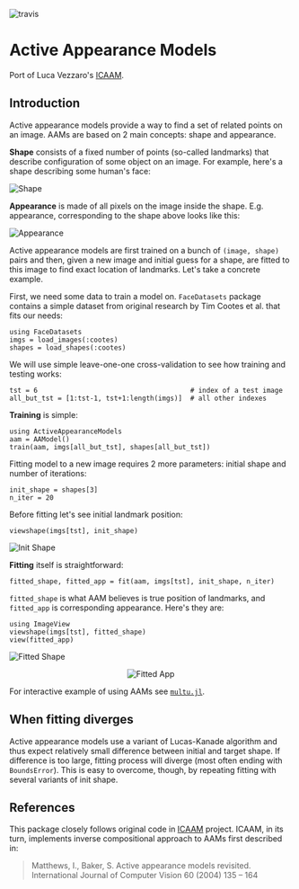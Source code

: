 ![travis](https://travis-ci.org/dfdx/ActiveAppearanceModels.jl.svg)

# Active Appearance Models

Port of Luca Vezzaro's [ICAAM](http://www.mathworks.com/matlabcentral/fileexchange/32704-icaam-inverse-compositional-active-appearance-models).

## Introduction

Active appearance models provide a way to find a set of related points on an image. AAMs are based on 2 main concepts: shape and appearance. 

**Shape** consists of a fixed number of points (so-called landmarks) that describe configuration of some object on an image. For example, here's a shape describing some human's face:

![Shape](https://raw.githubusercontent.com/dfdx/ActiveAppearanceModels.jl/master/docs/data/readme_shape.png)

**Appearance** is made of all pixels on the image inside the shape. E.g. appearance, corresponding to the shape above looks like this: 

![Appearance](https://raw.githubusercontent.com/dfdx/ActiveAppearanceModels.jl/master/docs/data/readme_app.png)

Active appearance models are first trained on a bunch of `(image, shape)` pairs	and then, given a new image and initial guess for a shape, are fitted to this image to find exact location of landmarks. Let's take a concrete example. 

First, we need some data to train a model on. `FaceDatasets` package contains a simple dataset from original research by Tim Cootes et al. that fits our needs: 

    using FaceDatasets
    imgs = load_images(:cootes)
    shapes = load_shapes(:cootes)
   
We will use simple leave-one-one cross-validation to see how training and testing works:

    tst = 6                                      # index of a test image
    all_but_tst = [1:tst-1, tst+1:length(imgs)]  # all other indexes

**Training** is simple: 
    
    using ActiveAppearanceModels
    aam = AAModel()
    train(aam, imgs[all_but_tst], shapes[all_but_tst])

Fitting model to a new image requires 2 more parameters: initial shape and number of iterations: 

    init_shape = shapes[3]
    n_iter = 20

Before fitting let's see initial landmark position:

    viewshape(imgs[tst], init_shape)    

![Init Shape](https://raw.githubusercontent.com/dfdx/ActiveAppearanceModels.jl/master/docs/data/readme_init_shape.png)


**Fitting** itself is straightforward:

    fitted_shape, fitted_app = fit(aam, imgs[tst], init_shape, n_iter)

`fitted_shape` is what AAM believes is true position of landmarks, and `fitted_app` is corresponding appearance. Here's they are:

    using ImageView
    viewshape(imgs[tst], fitted_shape)
    view(fitted_app)

![Fitted Shape](https://raw.githubusercontent.com/dfdx/ActiveAppearanceModels.jl/master/docs/data/readme_fitted_shape.png)
<p align="center">
   <img src="https://raw.githubusercontent.com/dfdx/ActiveAppearanceModels.jl/master/docs/data/readme_fitted_app.png" alt="Fitted App" />
</p>

For interactive example of using AAMs see [`multu.jl`](https://github.com/dfdx/ActiveAppearanceModels.jl/blob/master/examples/multi.jl). 


## When fitting diverges

Active appearance models use a variant of Lucas-Kanade algorithm and thus expect relatively small difference between initial and target shape. If difference is too large, fitting process will diverge (most often ending with `BoundsError`). This is easy to overcome, though, by repeating fitting with several variants of init shape. 

## References

This package closely follows original code in [ICAAM](http://www.mathworks.com/matlabcentral/fileexchange/32704-icaam-inverse-compositional-active-appearance-models) project. ICAAM, in its turn, implements inverse compositional approach to AAMs first described in: 

> Matthews, I., Baker, S. Active appearance models revisited. International Journal of Computer Vision 60 (2004) 135 – 164